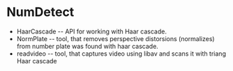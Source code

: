 # NumDetect

*	HaarCascade -- API for working with Haar cascade.
*	NormPlate -- tool, that removes perspective distorsions (normalizes) from number plate was found with haar cascade.
*	readvideo -- tool, that captures video using libav and scans it with triang Haar cascade
